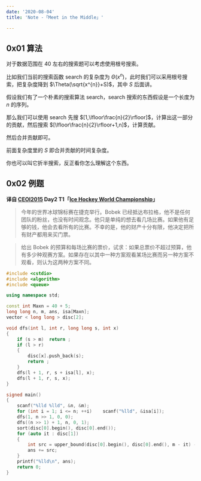 ```yaml
---
date: '2020-08-04'
title: 'Note -「Meet in the Middle」'

---
```


## 0x01 算法

对于数据范围在 $40$ 左右的搜索题可以考虑使用根号搜索。

比如我们当前的搜索函数 $\text{search}$ 的复杂度为 $\Theta(x^{n})$，此时我们可以采用根号搜索，把复杂度降到 $\Theta(\sqrt{x^{n}}+S)$，其中 $S$ 后面讲。

假设我们有了一个朴素的搜索算法 $\text{search}$，$\text{search}$ 搜索的东西假设是一个长度为 $n$ 的序列。

那么我们可以使用 $\text{search}$ 先搜 $[1,\lfloor\frac{n}{2}\rfloor]$，计算出这一部分的贡献，然后搜索 $[\lfloor\frac{n}{2}\rfloor+1,n]$，计算贡献。

然后合并贡献即可。

前面复杂度里的 $S$ 即合并贡献的时间复杂度。

你也可以叫它折半搜索，反正看你怎么理解这个东西。

## 0x02 例题

 **译自 [CEOI2015](https://ceoi2015.fi.muni.cz/tasks.php) Day2 T1「[Ice Hockey World Championship](https://ceoi2015.fi.muni.cz/day2/eng/day2task1-eng.pdf)」**

> 今年的世界冰球锦标赛在捷克举行。Bobek 已经抵达布拉格，他不是任何团队的粉丝，也没有时间观念。他只是单纯的想去看几场比赛。如果他有足够的钱，他会去看所有的比赛。不幸的是，他的财产十分有限，他决定把所有财产都用来买门票。

> 给出 Bobek 的预算和每场比赛的票价，试求：如果总票价不超过预算，他有多少种观赛方案。如果存在以其中一种方案观看某场比赛而另一种方案不观看，则认为这两种方案不同。

```cpp
#include <cstdio>
#include <algorithm>
#include <queue>

using namespace std;

const int Maxn = 40 + 5;
long long n, m, ans, isa[Maxn];
vector < long long > disc[2];

void dfs(int l, int r, long long s, int x)
{
	if (s > m)	return ;
	if (l > r)
	{
		disc[x].push_back(s);
		return ;
	}
	dfs(l + 1, r, s + isa[l], x);
	dfs(l + 1, r, s, x);
}

signed main()
{
	scanf("%lld %lld", &n, &m);
	for (int i = 1; i <= n; ++i)	scanf("%lld", &isa[i]);
	dfs(1, n >> 1, 0, 0);
	dfs((n >> 1) + 1, n, 0, 1);
	sort(disc[0].begin(), disc[0].end());
	for (auto it : disc[1])
	{
		int src = upper_bound(disc[0].begin(), disc[0].end(), m - it) - disc[0].begin();
		ans += src;
	}
	printf("%lld\n", ans);
	return 0;
}
```